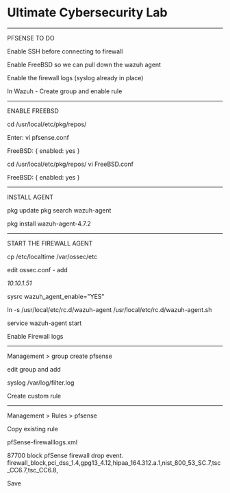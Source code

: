 # Ultimate Cybersecurity Lab

*************
PFSENSE TO DO

Enable SSH before connecting to firewall

Enable FreeBSD so we can pull down the wazuh agent

Enable the firewall logs (syslog already in place)

In Wazuh - Create group and enable rule



****************

ENABLE FREEBSD

 
cd /usr/local/etc/pkg/repos/

Enter: vi pfsense.conf

FreeBSD: { enabled: yes }


cd /usr/local/etc/pkg/repos/
vi FreeBSD.conf

FreeBSD: { enabled: yes }


*************
INSTALL AGENT

pkg update
pkg search wazuh-agent

pkg install wazuh-agent-4.7.2


*************
START THE FIREWALL AGENT

cp /etc/localtime /var/ossec/etc

edit ossec.conf - add

<server>
 <address>10.10.1.51</address>
</server>
 
 
 
sysrc wazuh_agent_enable="YES"

 
ln -s /usr/local/etc/rc.d/wazuh-agent /usr/local/etc/rc.d/wazuh-agent.sh


service wazuh-agent start







Enable Firewall logs
********************

Management > group create pfsense

edit group and add

<localfile>
	<log_format>syslog</log_format>
	<location>/var/log/filter.log</location>
</localfile>



Create custom rule
******************

Management > Rules > pfsense

Copy existing rule

pfSense-firewalllogs.xml

<group name="pfsense,">
  <rule id="87701" level="5" overwrite="yes">
    <if_sid>87700</if_sid>
    <action>block</action>
    <description>pfSense firewall drop event.</description>
    <group>firewall_block,pci_dss_1.4,gpg13_4.12,hipaa_164.312.a.1,nist_800_53_SC.7,tsc_CC6.7,tsc_CC6.8,</group>
  </rule>
</group>



Save







